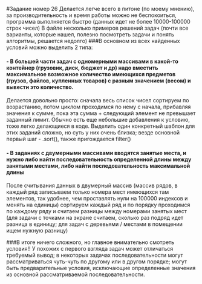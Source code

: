 #Задание номер 26
Делается легче всего в питоне (по моему мнению), за производительность и время работы можно не беспокоиться, программа выполняется быстро (данных идет не более 10000-100000 строк чисел)
В файле несколько примеров решений задач (почти все варианты, которые нашел, полезно посмотреть задачи и понять алгоритмы, решается недолго)
###В основном из всех найденных условий можно выделить 2 типа:
#### - В большей части задач с одномерными массивами в какой-то контейнер (грузовик, диск, бюджет и др) надо вместить максимальное возможное количество имеющихся предметов (грузов, файлов, купленных товаров) с разным значением (весом) и вывести это количество. 
  Делается довольно просто: сначала весь список чисел сортируем по возрастанию, потом циклом проходимся по нему с начала, прибавляя значения к сумме, пока эта сумма + следующий элемент не превышает заданный лимит. Обычно есть еще небольшие добавления к условию, тоже легко делающиеся в коде.
  Выделить один конкретный шаблон для этих заданий сложно, но суть у них очень близка; везде основной первый шаг - .sort(), также пригождается filter()
#### - В заданиях с двумерными массивами вводятся занятые места, и нужно либо найти последовательность определенной длины между занятыми местами, либо найти последовательность максимальной длины
  После считывания данных в двумерный массив (массив рядов, в каждый ряд записываем только номера мест имеющихся там элементов, так удобнее, чем проставлять нули на 100000 индексов и менять на единицы) сортируем каждый ряд и по порядку проходимся по каждому ряду и считаем разницы между номерами занятых мест (для задачи с точками на экране считаем, сколько раз подряд идет разница в единицу; для задач с деревьями / местами в помещении ищем нужную разницу)

###В итоге ничего сложного, но главное внимательно смотреть условия!!
  У похожих с первого взгляда задач может отличаться требуемый вывод; в некоторых задачах последовательности могут рассматриваться чуть-чуть по другому или в другом порядке; могут быть предварительные условия, исключающие определенные значения из основной рассматриваемой последовательности.
